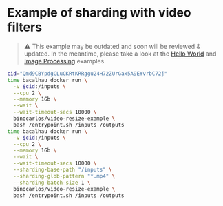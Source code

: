 # Example of sharding with video filters

> ⚠️ This example may be outdated and soon will be reviewed & updated. In the meantime, please take a look at the [Hello World](https://docs.bacalhau.org/getting-started/installation) and [Image Processing](https://docs.bacalhau.org/demos/image-processing) examples.

```bash
cid="Qmd9CBYpdgCLuCKRtKRRggu24H72ZUrGax5A9EYvrbC72j"
time bacalhau docker run \
  -v $cid:/inputs \
  --cpu 2 \
  --memory 1Gb \
  --wait \
  --wait-timeout-secs 10000 \
  binocarlos/video-resize-example \
  bash /entrypoint.sh /inputs /outputs
time bacalhau docker run \
  -v $cid:/inputs \
  --cpu 2 \
  --memory 1Gb \
  --wait \
  --wait-timeout-secs 10000 \
  --sharding-base-path "/inputs" \
  --sharding-glob-pattern "*.mp4" \
  --sharding-batch-size 1 \
  binocarlos/video-resize-example \
  bash /entrypoint.sh /inputs /outputs
```
